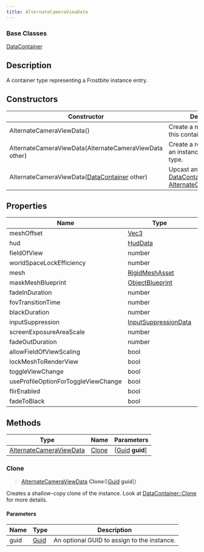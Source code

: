 ```yaml
---
title: AlternateCameraViewData
---
```

### Base Classes

[DataContainer](/vext/ref/shared/class/datacontainer)

## Description

A container type representing a Frostbite instance entry.

## Constructors

| Constructor                                                                        | Description                                                                                                                           |
| ---------------------------------------------------------------------------------- | ------------------------------------------------------------------------------------------------------------------------------------- |
| AlternateCameraViewData()                                                          | Create a new instance of this container type.                                                                                         |
| AlternateCameraViewData(AlternateCameraViewData other)                             | Create a reference copy of an instance of the same type.                                                                              |
| AlternateCameraViewData([DataContainer](/vext/ref/shared/class/datacontainer) other) | Upcast an instance of type [DataContainer](/vext/ref/shared/class/datacontainer) to [AlternateCameraViewData](/vext/ref/fb/alternatecameraviewdata/). |

## Properties

| Name                                | Type                                         | Description |
| ----------------------------------- | -------------------------------------------- | ----------- |
| meshOffset                          | [Vec3](/vext/ref/shared/class/vec3)            |             |
| hud                                 | [HudData](/vext/ref/fb/huddata/)                           |             |
| fieldOfView                         | number                                       |             |
| worldSpaceLockEfficiency            | number                                       |             |
| mesh                                | [RigidMeshAsset](/vext/ref/fb/rigidmeshasset/)             |             |
| maskMeshBlueprint                   | [ObjectBlueprint](/vext/ref/fb/objectblueprint/)           |             |
| fadeInDuration                      | number                                       |             |
| fovTransitionTime                   | number                                       |             |
| blackDuration                       | number                                       |             |
| inputSuppression                    | [InputSuppressionData](/vext/ref/fb/inputsuppressiondata/) |             |
| screenExposureAreaScale             | number                                       |             |
| fadeOutDuration                     | number                                       |             |
| allowFieldOfViewScaling             | bool                                         |             |
| lockMeshToRenderView                | bool                                         |             |
| toggleViewChange                    | bool                                         |             |
| useProfileOptionForToggleViewChange | bool                                         |             |
| flirEnabled                         | bool                                         |             |
| fadeToBlack                         | bool                                         |             |

## Methods

| Type                                               | Name            | Parameters                                     |
| -------------------------------------------------- | --------------- | ---------------------------------------------- |
| [AlternateCameraViewData](/vext/ref/fb/alternatecameraviewdata/) | [Clone](#clone) | \[[Guid](/vext/ref/shared/class/guid) **guid**\] |

### Clone

> [AlternateCameraViewData](/vext/ref/fb/alternatecameraviewdata/) **Clone**(\[[Guid](/vext/ref/shared/class/guid) **guid**\])

Creates a shallow-copy clone of the instance. Look at [DataContainer::Clone](/vext/ref/shared/class/datacontainer#clone) for more details.

#### Parameters

| Name | Type         | Description                                 |
| ---- | ------------ | ------------------------------------------- |
| guid | [Guid](/vext/ref/shared/class/guid/) | An optional GUID to assign to the instance. |
